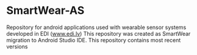 # SmartWear-AS
Repository for android applications used with wearable sensor systems developed in EDI (www.edi.lv)
This repository was created as SmartWear migration to Android Studio IDE. This repository contains most recent versions
